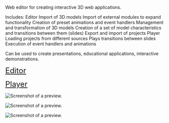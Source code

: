 Web editor for creating interactive 3D web applications.

Includes:
 Editor
    Import of 3D models
    Import of external modules to expand functionality
    Creation of preset animations and event handlers
    Management and transformation of 3D models
    Creation of a set of model characteristics and transitions between them (slides)
    Export and import of projects
 Player
    Loading projects from different sources
    Plays transitions between slides
    Execution of event handlers and animations

Can be used to create presentations, educational applications, interactive demonstrations.

<a href="https://slider.reneos.com/editor" style="font-size: 24px;">Editor</a>

<a href="https://slider.reneos.com/player" style="font-size: 24px;">Player</a>

![Screenshot of a preview.](https://s3.eu-west-1.amazonaws.com/3dbuilder.reneos.com/screens/education.png)

![Screenshot of a preview.](https://s3.eu-west-1.amazonaws.com/3dbuilder.reneos.com/screens/example1.png)

![Screenshot of a preview.](https://s3.eu-west-1.amazonaws.com/3dbuilder.reneos.com/screens/screen1.png)
